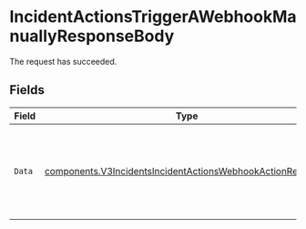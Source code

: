 # IncidentActionsTriggerAWebhookManuallyResponseBody

The request has succeeded.


## Fields

| Field                                                                                                                                    | Type                                                                                                                                     | Required                                                                                                                                 | Description                                                                                                                              |
| ---------------------------------------------------------------------------------------------------------------------------------------- | ---------------------------------------------------------------------------------------------------------------------------------------- | ---------------------------------------------------------------------------------------------------------------------------------------- | ---------------------------------------------------------------------------------------------------------------------------------------- |
| `Data`                                                                                                                                   | [components.V3IncidentsIncidentActionsWebhookActionResponse](../../models/components/v3incidentsincidentactionswebhookactionresponse.md) | :heavy_check_mark:                                                                                                                       | Represents the response structure for triggering a webhook manually.                                                                     |